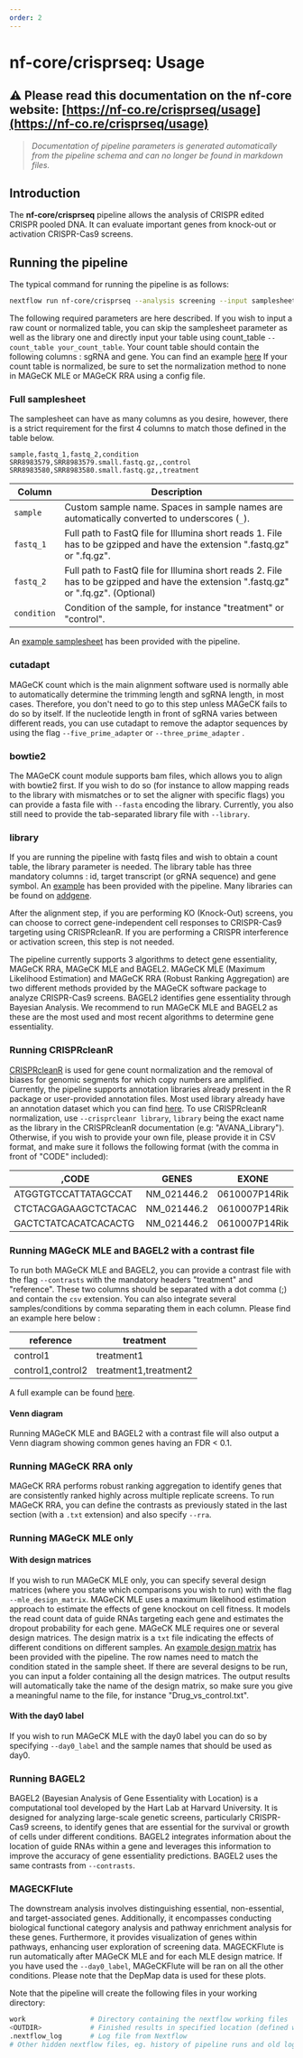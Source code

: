 ```yaml
---
order: 2
---
```


# nf-core/crisprseq: Usage

## :warning: Please read this documentation on the nf-core website: [https://nf-co.re/crisprseq/usage](https://nf-co.re/crisprseq/usage)

> _Documentation of pipeline parameters is generated automatically from the pipeline schema and can no longer be found in markdown files._

## Introduction

The **nf-core/crisprseq** pipeline allows the analysis of CRISPR edited CRISPR pooled DNA. It can evaluate important genes from knock-out or activation CRISPR-Cas9 screens.

## Running the pipeline

The typical command for running the pipeline is as follows:

```bash
nextflow run nf-core/crisprseq --analysis screening --input samplesheet.csv --library library.csv --outdir <OUTDIR> -profile docker
```

The following required parameters are here described.
If you wish to input a raw count or normalized table, you can skip the samplesheet parameter as well as the library one and directly input your table using count_table `--count_table your_count_table`. Your count table should contain the following columns : sgRNA and gene. You can find an example [here](https://github.com/nf-core/test-datasets/blob/crisprseq/testdata/count_table.csv) If your count table is normalized, be sure to set the normalization method to none in MAGeCK MLE or MAGeCK RRA using a config file.

### Full samplesheet

The samplesheet can have as many columns as you desire, however, there is a strict requirement for the first 4 columns to match those defined in the table below.

```console
sample,fastq_1,fastq_2,condition
SRR8983579,SRR8983579.small.fastq.gz,,control
SRR8983580,SRR8983580.small.fastq.gz,,treatment
```

| Column      | Description                                                                                                                           |
| ----------- | ------------------------------------------------------------------------------------------------------------------------------------- |
| `sample`    | Custom sample name. Spaces in sample names are automatically converted to underscores (`_`).                                          |
| `fastq_1`   | Full path to FastQ file for Illumina short reads 1. File has to be gzipped and have the extension ".fastq.gz" or ".fq.gz".            |
| `fastq_2`   | Full path to FastQ file for Illumina short reads 2. File has to be gzipped and have the extension ".fastq.gz" or ".fq.gz". (Optional) |
| `condition` | Condition of the sample, for instance "treatment" or "control".                                                                       |

An [example samplesheet](https://github.com/nf-core/test-datasets/blob/crisprseq/testdata/samplesheet_test.csv) has been provided with the pipeline.

### cutadapt

MAGeCK count which is the main alignment software used is normally able to automatically determine the trimming length and sgRNA length, in most cases. Therefore, you don't need to go to this step unless MAGeCK fails to do so by itself. If the nucleotide length in front of sgRNA varies between different reads, you can use cutadapt to remove the adaptor sequences by using the flag `--five_prime_adapter` or `--three_prime_adapter` .

### bowtie2

The MAGeCK count module supports bam files, which allows you to align with bowtie2 first. If you wish to do so (for instance to allow mapping reads to the library with mismatches or to set the aligner with specific flags) you can provide a fasta file with `--fasta` encoding the library. Currently, you also still need to provide the tab-separated library file with `--library`.

### library

If you are running the pipeline with fastq files and wish to obtain a count table, the library parameter is needed. The library table has three mandatory columns : id, target transcript (or gRNA sequence) and gene symbol.
An [example](https://github.com/nf-core/test-datasets/blob/crisprseq/testdata/brunello_target_sequence.txt) has been provided with the pipeline. Many libraries can be found on [addgene](https://www.addgene.org/).

After the alignment step, if you are performing KO (Knock-Out) screens, you can choose to correct gene-independent cell responses to CRISPR-Cas9 targeting using CRISPRcleanR. If you are performing a CRISPR interference or activation screen, this step is not needed.

The pipeline currently supports 3 algorithms to detect gene essentiality, MAGeCK RRA, MAGeCK MLE and BAGEL2. MAGeCK MLE (Maximum Likelihood Estimation) and MAGeCK RRA (Robust Ranking Aggregation) are two different methods provided by the MAGeCK software package to analyze CRISPR-Cas9 screens. BAGEL2 identifies gene essentiality through Bayesian Analysis.
We recommend to run MAGeCK MLE and BAGEL2 as these are the most used and most recent algorithms to determine gene essentiality.

### Running CRISPRcleanR

[CRISPRcleanR](https://github.com/francescojm/CRISPRcleanR) is used for gene count normalization and the removal of biases for genomic segments for which copy numbers are amplified. Currently, the pipeline supports annotation libraries already present in the R package or user-provided annotation files.
Most used library already have an annotation dataset which you can find [here](https://github.com/francescojm/CRISPRcleanR/blob/master/Reference_Manual.pdf). To use CRISPRcleanR normalization, use `--crisprcleanr library`, `library` being the exact name as the library in the CRISPRcleanR documentation (e.g: "AVANA_Library").
Otherwise, if you wish to provide your own file, please provide it in CSV format, and make sure it follows the following format (with the comma in front of "CODE" included):

| ,CODE                | GENES       | EXONE         | CHRM | STRAND | STARTpos | ENDpos   |
| -------------------- | ----------- | ------------- | ---- | ------ | -------- | -------- |
| ATGGTGTCCATTATAGCCAT | NM_021446.2 | 0610007P14Rik | ex2  | 12     | +        | 85822165 |
| CTCTACGAGAAGCTCTACAC | NM_021446.2 | 0610007P14Rik | ex2  | 12     | +        | 85822108 |
| GACTCTATCACATCACACTG | NM_021446.2 | 0610007P14Rik | ex4  | 12     | +        | 85816419 |

### Running MAGeCK MLE and BAGEL2 with a contrast file

To run both MAGeCK MLE and BAGEL2, you can provide a contrast file with the flag `--contrasts` with the mandatory headers "treatment" and "reference". These two columns should be separated with a dot comma (;) and contain the `csv` extension. You can also integrate several samples/conditions by comma separating them in each column. Please find an example here below :

| reference         | treatment             |
| ----------------- | --------------------- |
| control1          | treatment1            |
| control1,control2 | treatment1,treatment2 |

A full example can be found [here](https://raw.githubusercontent.com/nf-core/test-datasets/crisprseq/testdata/full_test/samplesheet_full.csv).

#### Venn diagram

Running MAGeCK MLE and BAGEL2 with a contrast file will also output a Venn diagram showing common genes having an FDR < 0.1.

### Running MAGeCK RRA only

MAGeCK RRA performs robust ranking aggregation to identify genes that are consistently ranked highly across multiple replicate screens. To run MAGeCK RRA, you can define the contrasts as previously stated in the last section (with a `.txt` extension) and also specify `--rra`.

### Running MAGeCK MLE only

#### With design matrices

If you wish to run MAGeCK MLE only, you can specify several design matrices (where you state which comparisons you wish to run) with the flag `--mle_design_matrix`.
MAGeCK MLE uses a maximum likelihood estimation approach to estimate the effects of gene knockout on cell fitness. It models the read count data of guide RNAs targeting each gene and estimates the dropout probability for each gene.
MAGeCK MLE requires one or several design matrices. The design matrix is a `txt` file indicating the effects of different conditions on different samples.
An [example design matrix](https://github.com/nf-core/test-datasets/blob/crisprseq/testdata/design_matrix.txt) has been provided with the pipeline. The row names need to match the condition stated in the sample sheet.
If there are several designs to be run, you can input a folder containing all the design matrices. The output results will automatically take the name of the design matrix, so make sure you give a meaningful name to the file, for instance "Drug_vs_control.txt".

#### With the day0 label

If you wish to run MAGeCK MLE with the day0 label you can do so by specifying `--day0_label` and the sample names that should be used as day0.

### Running BAGEL2

BAGEL2 (Bayesian Analysis of Gene Essentiality with Location) is a computational tool developed by the Hart Lab at Harvard University. It is designed for analyzing large-scale genetic screens, particularly CRISPR-Cas9 screens, to identify genes that are essential for the survival or growth of cells under different conditions. BAGEL2 integrates information about the location of guide RNAs within a gene and leverages this information to improve the accuracy of gene essentiality predictions.
BAGEL2 uses the same contrasts from `--contrasts`.

### MAGECKFlute

The downstream analysis involves distinguishing essential, non-essential, and target-associated genes. Additionally, it encompasses conducting biological functional category analysis and pathway enrichment analysis for these genes. Furthermore, it provides visualization of genes within pathways, enhancing user exploration of screening data. MAGECKFlute is run automatically after MAGeCK MLE and for each MLE design matrice. If you have used the `--day0_label`, MAGeCKFlute will be ran on all the other conditions. Please note that the DepMap data is used for these plots.

Note that the pipeline will create the following files in your working directory:

```bash
work                # Directory containing the nextflow working files
<OUTDIR>            # Finished results in specified location (defined with --outdir)
.nextflow_log       # Log file from Nextflow
# Other hidden nextflow files, eg. history of pipeline runs and old logs.
```
